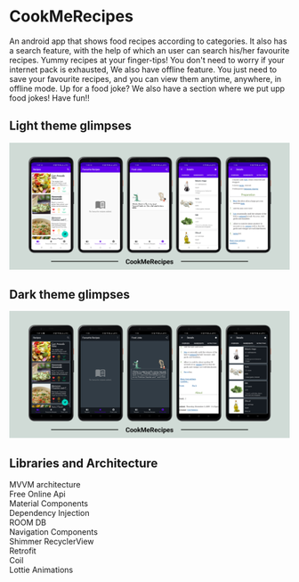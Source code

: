 # CookMeRecipes
An android app that shows food recipes according to categories. It also has a search feature, with the help of which an user can search his/her favourite recipes. Yummy recipes at your finger-tips! 
You don't need to worry if your internet pack is exhausted, We also have offline feature. You just need to save your favourite recipes, and you can view them anytime, anywhere, in offline mode.
Up for a food joke? We also have a section where we put upp food jokes! Have fun!!

## Light theme glimpses
![alt text](https://github.com/IamRaja007/CookMeRecipes/blob/master/Screenshots/Light.png)

## Dark theme glimpses
![alt text](https://github.com/IamRaja007/CookMeRecipes/blob/master/Screenshots/DARK.png)

## Libraries and Architecture
MVVM architecture</br>
Free Online Api</br>
Material Components</br>
Dependency Injection</br>
ROOM DB</br>
Navigation Components</br>
Shimmer RecyclerView</br>
Retrofit</br>
Coil</br>
Lottie Animations</br>
